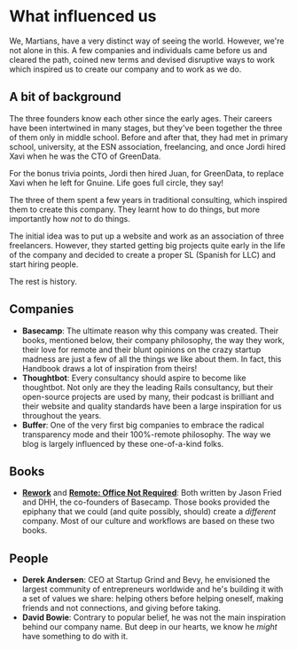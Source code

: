 # What influenced us

We, Martians, have a very distinct way of seeing the world. However, we're not alone in this. A few companies and individuals came before us and cleared the path, coined new terms and devised disruptive ways to work which inspired us to create our company and to work as we do.

## A bit of background

The three founders know each other since the early ages. Their careers have been intertwined in many stages, but they've been together the three of them only in middle school. Before and after that, they had met in primary school, university, at the ESN association, freelancing, and once Jordi hired Xavi when he was the CTO of GreenData.

For the bonus trivia points, Jordi then hired Juan, for GreenData, to replace Xavi when he left for Gnuine. Life goes full circle, they say!

The three of them spent a few years in traditional consulting, which inspired them to create this company. They learnt how to do things, but more importantly how _not_ to do things.

The initial idea was to put up a website and work as an association of three freelancers. However, they started getting big projects quite early in the life of the company and decided to create a proper SL (Spanish for LLC) and start hiring people.

The rest is history.

## Companies

* __Basecamp__: The ultimate reason why this company was created. Their books, mentioned below, their company philosophy, the way they work, their love for  remote and their blunt opinions on the crazy startup madness are just a few of all the things we like about them. In fact, this Handbook draws a lot of inspiration from theirs!
* __Thoughtbot__: Every consultancy should aspire to become like thoughtbot. Not only are they the leading Rails consultancy, but their open-source projects are used by many, their podcast is brilliant and their website and quality standards have been a large inspiration for us throughout the years.
* __Buffer__: One of the very first big companies to embrace the radical transparency mode and their 100%-remote philosophy. The way we blog is largely influenced by these one-of-a-kind folks.

## Books

* <a href="https://www.goodreads.com/book/show/6732019-rework?ac=1&from_search=true&qid=NIE0hicvNB&rank=1" title="Rework by Jason Fried, David Heinemeier Hansson" target="_blank">__Rework__</a> and <a href="https://www.goodreads.com/book/show/17316682-remote?ac=1&from_search=true&qid=NVpquaWPLX&rank=2" title="Remote: Office Not Required by David Heinemeier Hansson, Jason Fried" target="_blank">__Remote: Office Not Required__</a>: Both written by Jason Fried and DHH, the co-founders of Basecamp. Those books provided the epiphany that we could (and quite possibly, should) create a _different_ company. Most of our culture and workflows are based on these two books.

## People

* __Derek Andersen__: CEO at Startup Grind and Bevy, he envisioned the largest community of entrepreneurs worldwide and he's building it with a set of values we share: helping others before helping oneself, making friends and not connections, and giving before taking.
* __David Bowie__: Contrary to popular belief, he was not the main inspiration behind our company name. But deep in our hearts, we know he _might_ have something to do with it.


